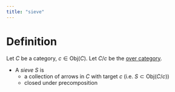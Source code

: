 ```yaml
---
title: "sieve"
---
```


# Definition
Let $C$ be a category, $c\in\text{Obj}(C)$. Let $C/c$ be the [over category](<notes/ntpy/over category.md>).
- A *sieve* $S$ is 
	- a collection of arrows in $C$ with target $c$ (i.e. $S\subset\text{Obj}(C/c)$)
	- closed under precomposition
